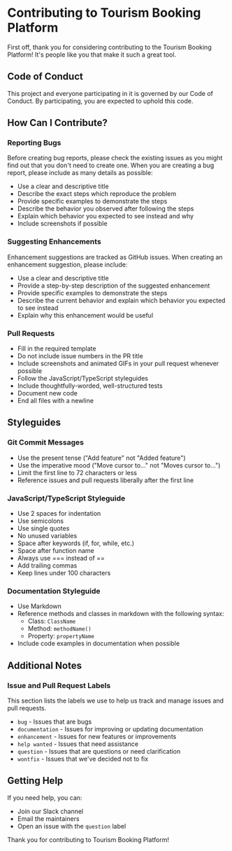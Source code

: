 # Contributing to Tourism Booking Platform

First off, thank you for considering contributing to the Tourism Booking Platform! It's people like you that make it such a great tool.

## Code of Conduct

This project and everyone participating in it is governed by our Code of Conduct. By participating, you are expected to uphold this code.

## How Can I Contribute?

### Reporting Bugs

Before creating bug reports, please check the existing issues as you might find out that you don't need to create one. When you are creating a bug report, please include as many details as possible:

* Use a clear and descriptive title
* Describe the exact steps which reproduce the problem
* Provide specific examples to demonstrate the steps
* Describe the behavior you observed after following the steps
* Explain which behavior you expected to see instead and why
* Include screenshots if possible

### Suggesting Enhancements

Enhancement suggestions are tracked as GitHub issues. When creating an enhancement suggestion, please include:

* Use a clear and descriptive title
* Provide a step-by-step description of the suggested enhancement
* Provide specific examples to demonstrate the steps
* Describe the current behavior and explain which behavior you expected to see instead
* Explain why this enhancement would be useful

### Pull Requests

* Fill in the required template
* Do not include issue numbers in the PR title
* Include screenshots and animated GIFs in your pull request whenever possible
* Follow the JavaScript/TypeScript styleguides
* Include thoughtfully-worded, well-structured tests
* Document new code
* End all files with a newline

## Styleguides

### Git Commit Messages

* Use the present tense ("Add feature" not "Added feature")
* Use the imperative mood ("Move cursor to..." not "Moves cursor to...")
* Limit the first line to 72 characters or less
* Reference issues and pull requests liberally after the first line

### JavaScript/TypeScript Styleguide

* Use 2 spaces for indentation
* Use semicolons
* Use single quotes
* No unused variables
* Space after keywords (if, for, while, etc.)
* Space after function name
* Always use === instead of ==
* Add trailing commas
* Keep lines under 100 characters

### Documentation Styleguide

* Use Markdown
* Reference methods and classes in markdown with the following syntax:
    * Class: `ClassName`
    * Method: `methodName()`
    * Property: `propertyName`
* Include code examples in documentation when possible

## Additional Notes

### Issue and Pull Request Labels

This section lists the labels we use to help us track and manage issues and pull requests.

* `bug` - Issues that are bugs
* `documentation` - Issues for improving or updating documentation
* `enhancement` - Issues for new features or improvements
* `help wanted` - Issues that need assistance
* `question` - Issues that are questions or need clarification
* `wontfix` - Issues that we've decided not to fix

## Getting Help

If you need help, you can:

* Join our Slack channel
* Email the maintainers
* Open an issue with the `question` label

Thank you for contributing to Tourism Booking Platform! 